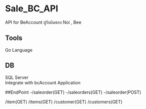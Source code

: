 # Sale_BC_API

API for BeAccount 
ผู้รับผิดชอบ Noi , Bee

## Tools 
Go Language 

## DB 
SQL Server  
Integrate with bcAccount Application 

##EndPoint
  -/saleorder(GET)
  -/saleorders(GET)
  -/saleorder(POST)   

/item(GET)
/items(GET)
/customer(GET)
/customers(GET)



